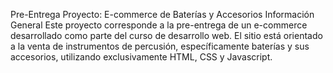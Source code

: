 Pre-Entrega Proyecto: E-commerce de Baterías y Accesorios
Información General
Este proyecto corresponde a la pre-entrega de un e-commerce desarrollado como parte del curso de desarrollo web. El sitio está orientado a la venta de instrumentos de percusión, específicamente baterías y sus accesorios, utilizando exclusivamente HTML, CSS y Javascript.
